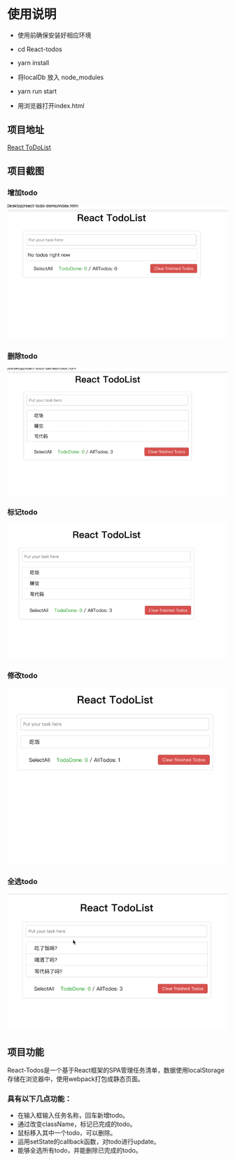 # 使用说明
* 使用前确保安装好相应环境

* cd React-todos

* yarn install

* 将localDb 放入 node_modules

* yarn run start

* 用浏览器打开index.html

## 项目地址
[React ToDoList](https://wangwenyue.github.io/React-todos/)

## 项目截图
### 增加todo
![](./src/gifs/todo_add.gif)
### 删除todo
![](./src/gifs/todo_delete.gif)
### 标记todo
![](./src/gifs/todo_flag.gif)
### 修改todo
![](./src/gifs/todo_update.gif)
### 全选todo
![](./src/gifs/todo_select_all.gif)

## 项目功能
React-Todos是一个基于React框架的SPA管理任务清单，数据使用localStorage存储在浏览器中，使用webpack打包成静态页面。
### 具有以下几点功能：
- 在输入框输入任务名称，回车新增todo。
- 通过改变className，标记已完成的todo。
- 鼠标移入其中一个todo，可以删除。
- 运用setState的callback函数，对todo进行update。
- 能够全选所有todo，并能删除已完成的todo。
